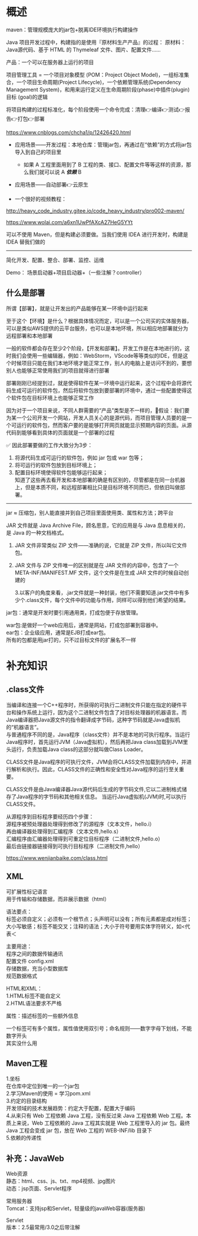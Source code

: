 # 概述

maven：管理规模庞大的jar包+脱离IDE环境执行构建操作  

Java 项目开发过程中，构建指的是使用『原材料生产产品』的过程：
原材料：Java源代码、基于 HTML 的 Thymeleaf 文件、图片、配置文件……  

产品：一个可以在服务器上运行的项目  


项目管理工具 = 一个项目对象模型 (POM：Project Object Model)，一组标准集合，一个项目生命周期(Project Lifecycle)，一个依赖管理系统(Dependency Management System)，和用来运行定义在生命周期阶段(phase)中插件(plugin)目标 (goal)的逻辑  


将项目构建的过程标准化，每个阶段使用一个命令完成：清理👉编译👉测试👉报告👉打包👉部署


https://www.cnblogs.com/chcha1/p/12426420.html




- 应用场景——开发过程：本地仓库：管理jar包，再通过在“依赖”的方式将jar包导入到自己的项目里
  - 如果 A 工程里面用到了 B 工程的类、接口、配置文件等等这样的资源，那么我们就可以说 A ***依赖*** B


- 应用场景——自动部署👉云原生
  

- 一个很好的视频教程：


http://heavy_code_industry.gitee.io/code_heavy_industry/pro002-maven/  



https://www.wolai.com/a6xn1UwPfAXcA27HeG5YYt  




可以不使用 Maven，但是构建必须要做。当我们使用 IDEA 进行开发时，构建是 IDEA 替我们做的


***


简化开发、配置、整合、部署、监控、运维  


Demo：
场景启动器+项目启动器+（一些注解？controller）


## 什么是部署  


所谓【部署】，就是让开发出的产品能够在某一环境中运行起来  

至于这个【环境】是什么？根据具体情况而定，可以是一个公司买的实体服务器，可以是类似AWS提供的云平台服务，也可以是本地环境，所以相应地部署就分为远程部署和本地部署  

一般的软件都会存在至少2个阶段，【开发和部署】。开发工作是在本地进行的，这时我们会使用一些编辑器，例如：WebStorm，VScode等等类似的IDE，但是这个时候项目只能在我们本地环境才能正常工作，别人的电脑上是访问不到的，要想别人也能够正常使用我们的项目就得进行部署  

部署刚刚已经提到过，就是使得软件在某一环境中运行起来，这个过程中会将源代码生成可运行的软件包，然后将软件包放到要部署的环境中，通过一些配置使得这个软件包在目标环境上也能够正常工作  

因为对于一个项目来说，不同人群需要的“产品”类型是不一样的，🌰假设：我们要为某一个公司开发一个网站，开发人员关心的是源代码，而项目管理人员要的是一个可运行的软件包，然而客户要的是能够打开网页就能显示预期内容的页面。从源代码到能够看到具体的页面就是一个部署的过程  

✅ 因此部署要做的工作大致分为3步：  
1. 将源代码生成可运行的软件包，例如 jar 包或 war 包等；  
2. 将可运行的软件包放到目标环境上；  
3. 配置目标环境使得软件包能够运行起来；  
知道了这些再去看开发和本地部署的确是有区别的，尽管都是在同一台机器上，但是本质不同，和远程部署相比只是目标环境不同而已，但依旧叫做部署。  


***

jar ≈ 压缩包，别人能直接并到自己项目里面使用类、属性和方法；跨平台  



JAR 文件就是 Java Archive File，顾名思意，它的应用是与 Java 息息相关的，是 Java 的一种文档格式。  

1. JAR 文件非常类似 ZIP 文件——准确的说，它就是 ZIP 文件，所以叫它文件包。  

2. JAR 文件与 ZIP 文件唯一的区别就是在 JAR 文件的内容中，包含了一个 META-INF/MANIFEST.MF 文件，这个文件是在生成 JAR 文件的时候自动创建的  

   3.以客户的角度来看，.jar文件就是一种封装，他们不需要知道.jar文件中有多少个.class文件，每个文件中的功能与作用，同样可以得到他们希望的结果。 


jar包：通常是开发时要引用通用类，打成包便于存放管理。  

war包:是做好一个web应用后，通常是网站，打成包部署到容器中。  
ear包：企业级应用，通常是EJB打成ear包。  
所有的包都是用jar打的，只不过目标文件的扩展名不一样  



# 补充知识


## .class文件  

当编译和连接一个C++程序时，所获得的可执行二进制文件只能在指定的硬件平台和操作系统上运行，因为这个二进制文件包含了对目标处理器的机器语言。而Java编译器把Java源文件的指令翻译成字节码，这种字节码就是Java虚拟机的“机器语言”。  
与普通程序不同的是，Java程序（class文件）并不是本地的可执行程序。当运行Java程序时，首先运行JVM（Java虚拟机），然后再把Java class加载到JVM里头运行，负责加载Java class的这部分就叫做Class Loader。  
 

CLASS文件是Java程序的可执行文件，JVM会将CLASS文件加载到内存中，并进行解析和执行。因此，CLASS文件的正确性和安全性对Java程序的运行至关重要。  


CLASS文件是由Java编译器Java源代码后生成的字节码文件,它以二进制格式储存了Java程序的字节码和其他相关信息。 当运行Java虚拟机(JVM)时,可以执行CLASS文件。  



从源程序到目标程序要经历四个步骤：  
源程序被预处理器处理得到修改了的源程序（文本文件，hello.i）  
再由编译器处理得到汇编程序（文本文件,hello.s）  
汇编程序由汇编器处理得到可重定位目标程序（二进制文件,hello.o）  
最后由链接器链接得到可执行目标程序（二进制文件,hello）     

https://www.wenjianbaike.com/class.html  


## **XML**  


可扩展性标记语言  
用于传输和存储数据，而非展示数据（html）  

语法要点：  
标签必须自定义；必须有一个根节点；头声明可以没有；所有元素都是成对标签；大小写敏感；标签不能交叉；注释的语法；大小于符号要用实体字符转义，如&lt;代表＜  

主要用途：  
程序之间的数据传输通讯  
配置文件 config.xml  
存储数据，充当小型数据库  
规范数据格式  


HTML和XML：  
1.HTML标签不能自定义  
2.HTML语法要求不严格  


属性：描述标签的一些额外信息  

一个标签可有多个属性，属性值使用双引号；命名规则——数字字母下划线，不能数字开头  
其实没什么用  



## Maven工程  
1.坐标  
在仓库中定位到唯一的一个jar包  
2.学习Maven的使用 = 学习pom.xml  
3.约定的目录结构  
开发领域的技术发展趋势：约定大于配置，配置大于编码  
4.从来只有 Web 工程依赖 Java 工程，没有反过来 Java 工程依赖 Web 工程。本质上来说，Web 工程依赖的 Java 工程其实就是 Web 工程里导入的 jar 包。最终 Java 工程会变成 jar 包，放在 Web 工程的 WEB-INF/lib 目录下  
5.依赖的传递性  




## 补充：JavaWeb


Web资源  
静态：html、css、js、txt、mp4视频、jpg图片  
动态：jsp页面、Servlet程序  


常用服务器  
Tomcat：支持jsp和Servlet，轻量级的javaWeb容器(服务器)  

Servlet  
版本：2.5最常用/3.0之后带注解  
